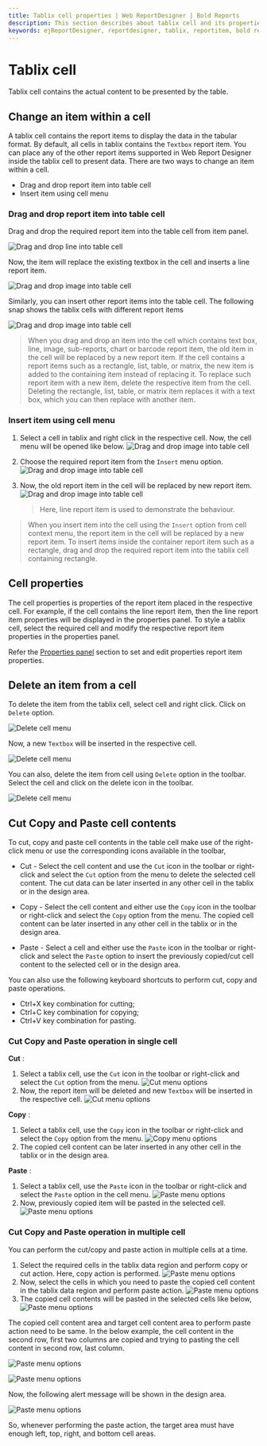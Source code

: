 ```yaml
---
title: Tablix cell properties | Web ReportDesigner | Bold Reports
description: This section describes about tablix cell and its properties to design a report using tablix in Bold Report Designer
keywords: ejReportDesigner, reportdesigner, tablix, reportitem, bold reports, documentation, help, ej, user guide, demo, samples, bold reports, bold reporting
---
```


# Tablix cell

Tablix cell contains the actual content to be presented by the table.

## Change an item within a cell

A tablix cell contains the report items to display the data in the tabular format. By default, all cells in tablix contains the `Textbox` report item. You can place any of the other report items supported in Web Report Designer inside the tablix cell to present data. There are two ways to change an item within a cell.

* Drag and drop report item into table cell
* Insert item using cell menu

### Drag and drop report item into table cell

Drag and drop the required report item into the table cell from item panel.

![Drag and drop line into table cell](/static/assets/on-premise/images/report-designer/report-items/tablix/drag-and-drop-image-into-table-cell.png)

Now, the item will replace the existing textbox in the cell and inserts a line report item.

![Drag and drop image into table cell](/static/assets/on-premise/images/report-designer/report-items/tablix/drag-and-drop-image-into-table-cell-output.png)

Similarly, you can insert other report items into the table cell. The following snap shows the tablix cells with different report items

![Drag and drop image into table cell](/static/assets/on-premise/images/report-designer/report-items/tablix/tablix-cell-with-different-reprt-items.png)

> When you drag and drop an item into the cell which contains text box, line, image, sub-reports, chart or barcode report item, the old item in the cell will be replaced by a new report item. If the cell contains a report items such as a rectangle, list, table, or matrix, the new item is added to the containing item instead of replacing it. To replace such report item with a new item, delete the respective item from the cell. Deleting the rectangle, list, table, or matrix item replaces it with a text box, which you can then replace with another item.

### Insert item using cell menu

1. Select a cell in tablix and right click in the respective cell. Now, the cell menu will be opened like below.
![Drag and drop image into table cell](/static/assets/on-premise/images/report-designer/report-items/tablix/open-cell-menu.png)
2. Choose the required report item from the `Insert` menu option.
![Drag and drop image into table cell](/static/assets/on-premise/images/report-designer/report-items/tablix/insert-report-item-menu-items.png)
3. Now, the old report item in the cell will be replaced by new report item.
![Drag and drop image into table cell](/static/assets/on-premise/images/report-designer/report-items/tablix/drag-and-drop-image-into-table-cell-output.png)

    > Here, line report item is used to demonstrate the behaviour.

> When you insert item into the cell using the `Insert` option from cell context menu, the report item in the cell will be replaced by a new report item. To insert items inside the container report item such as a rectangle, drag and drop the required report item into the tablix cell containing rectangle.

## Cell properties

The cell properties is properties of the report item placed in the respective cell. For example, if the cell contains the line report item, then the line report item properties will be displayed in the properties panel. To style a tablix cell, select the required cell and modify the respective report item properties in the properties panel.

Refer the [Properties panel](./../../../compose-report/properties-panel/) section to set and edit properties report item properties.

## Delete an item from a cell

To delete the item from the tablix cell, select cell and right click. Click on `Delete` option.

![Delete cell menu](/static/assets/on-premise/images/report-designer/report-items/tablix/delete-cell-menu.png)

Now, a new `Textbox` will be inserted in the respective cell.

![Delete cell menu](/static/assets/on-premise/images/report-designer/report-items/tablix/delete-cell-menu-output.png)

You can also, delete the item from cell using `Delete` option in the toolbar. Select the cell and click on the delete icon in the toolbar.

![Delete cell menu](/static/assets/on-premise/images/report-designer/report-items/tablix/delete-item-from-cell-using-delete-option.png)

## Cut Copy and Paste cell contents

To cut, copy and paste cell contents in the table cell make use of the right-click menu or use the corresponding icons available in the toolbar,

* Cut - Select the cell content and use the `Cut` icon in the toolbar or right-click and select the `Cut` option from the menu to delete the selected cell content. The cut data can be later inserted in any other cell in the tablix or in the design area.

* Copy - Select the cell content and either use the `Copy` icon in the toolbar or right-click and select the `Copy` option from the menu. The copied cell content can be later inserted in any other cell in the tablix or in the design area.

* Paste - Select a cell and either use the `Paste` icon in the toolbar or right-click and select the `Paste` option to insert the previously copied/cut cell content to the selected cell or in the design area.

You can also use the following keyboard shortcuts to perform cut, copy and paste operations.

* Ctrl+X key combination for cutting;
* Ctrl+C key combination for copying;
* Ctrl+V key combination for pasting.

### Cut Copy and Paste operation in single cell

**Cut** :
1. Select a tablix cell, use the `Cut` icon in the toolbar or right-click and select the `Cut` option from the menu.
![Cut menu options](/static/assets/on-premise/images/report-designer/report-items/tablix/cut-option-in-menu-and-toolbar.png)
2. Now, the report item will be deleted and new `Textbox` will be inserted in the respective cell.
![Cut menu options](/static/assets/on-premise/images/report-designer/report-items/tablix/cut-action-output.png)

**Copy** :

1. Select a tablix cell, use the `Copy` icon in the toolbar or right-click and select the `Copy` option from the menu.
![Copy menu options](/static/assets/on-premise/images/report-designer/report-items/tablix/copy-option-in-menu-and-toolbar.png)
2. The copied cell content can be later inserted in any other cell in the tablix or in the design area.

**Paste** :

1. Select a tablix cell, use the `Paste` icon in the toolbar or right-click and select the `Paste` option in the cell menu.
![Paste menu options](/static/assets/on-premise/images/report-designer/report-items/tablix/paste-option-in-menu-and-toolbar.png)
2. Now, previously copied item will be pasted in the selected cell.
![Paste menu options](/static/assets/on-premise/images/report-designer/report-items/tablix/paste-single-cell.png)

### Cut Copy and Paste operation in multiple cell

You can perform the cut/copy and paste action in multiple cells at a time.

1. Select the required cells in the tablix data region and perform copy or cut action. Here, copy action is performed.
![Paste menu options](/static/assets/on-premise/images/report-designer/report-items/tablix/multiple-cell-selection-for-copy-action.png)
2. Now, select the cells in which you need to paste the copied cell content in the tablix data region and perform paste action.
![Paste menu options](/static/assets/on-premise/images/report-designer/report-items/tablix/perform-paste-action.png)
3. The copied cell contents will be pasted in the selected cells like below,
![Paste menu options](/static/assets/on-premise/images/report-designer/report-items/tablix/paste-multiple-cell-output.png)

The copied cell content area and target cell content area to perform paste action need to be same. In the below example, the cell content in the second row, first two columns are copied and trying to pasting the cell content in second row, last column.

![Paste menu options](/static/assets/on-premise/images/report-designer/report-items/tablix/copy-multiple-cell-content.png)

![Paste menu options](/static/assets/on-premise/images/report-designer/report-items/tablix/paste-content-in-multiple-cell.png)

Now, the following alert message will be shown in the design area.

![Paste menu options](/static/assets/on-premise/images/report-designer/report-items/tablix/paste-alert.png)

So, whenever performing the paste action, the target area must have enough left, top, right, and bottom cell areas.